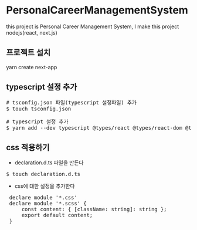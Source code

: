 # PersonalCareerManagementSystem
this project is Personal Career Management System, I make this project nodejs(react, next.js) 


## 프로젝트 설치
yarn create next-app

## typescript 설정 추가
<pre>
# tsconfig.json 파일(typescript 설정파일) 추가
$ touch tsconfig.json

# typescript 설정 추가
$ yarn add --dev typescript @types/react @types/react-dom @types/node
</pre>

## css 적용하기
 -  declaration.d.ts 파일을 만든다
<pre>
$ touch declaration.d.ts
</pre>

 - css에 대한 설정을 추가한다
 <pre>
 declare module '*.css'
 declare module '*.scss' {
     const content: { [className: string]: string };
     export default content;
 }
 </pre>